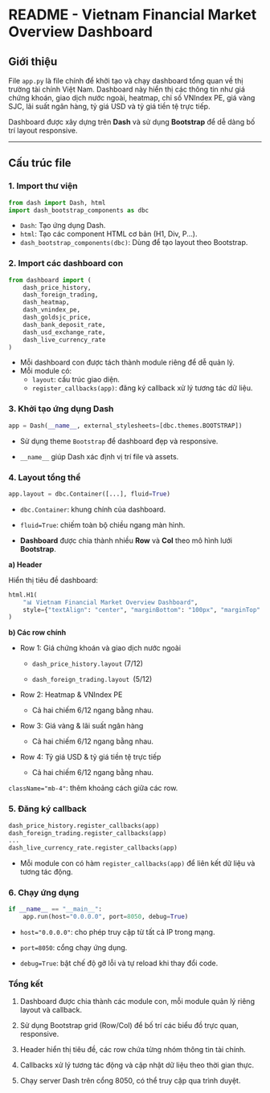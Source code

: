 # README - Vietnam Financial Market Overview Dashboard

## Giới thiệu
File `app.py` là file chính để khởi tạo và chạy dashboard tổng quan về thị trường tài chính Việt Nam. 
Dashboard này hiển thị các thông tin như giá chứng khoán, giao dịch nước ngoài, heatmap, chỉ số VNIndex PE, giá vàng SJC, lãi suất ngân hàng, tỷ giá USD và tỷ giá tiền tệ trực tiếp.

Dashboard được xây dựng trên **Dash** và sử dụng **Bootstrap** để dễ dàng bố trí layout responsive.

---

## Cấu trúc file

### 1. Import thư viện
```python
from dash import Dash, html
import dash_bootstrap_components as dbc
```

- `Dash`: Tạo ứng dụng Dash.
- `html`: Tạo các component HTML cơ bản (H1, Div, P...).
- `dash_bootstrap_components(dbc)`: Dùng để tạo layout theo Bootstrap.

### 2. Import các dashboard con

```python
from dashboard import (
    dash_price_history,
    dash_foreign_trading,
    dash_heatmap,
    dash_vnindex_pe,
    dash_goldsjc_price,
    dash_bank_deposit_rate,
    dash_usd_exchange_rate,
    dash_live_currency_rate
)
```

- Mỗi dashboard con được tách thành module riêng để dễ quản lý.
- Mỗi module có:
    - `layout`: cấu trúc giao diện.
    - `register_callbacks(app)`: đăng ký callback xử lý tương tác dữ liệu.

### 3. Khởi tạo ứng dụng Dash

```python
app = Dash(__name__, external_stylesheets=[dbc.themes.BOOTSTRAP]) 
```

- Sử dụng theme `Bootstrap` để dashboard đẹp và responsive.

- `__name__` giúp Dash xác định vị trí file và assets.

### 4. Layout tổng thể

```python
app.layout = dbc.Container([...], fluid=True)
```
- `dbc.Container`: khung chính của dashboard.

- `fluid=True`: chiếm toàn bộ chiều ngang màn hình.

- **Dashboard** được chia thành nhiều **Row** và **Col** theo mô hình lưới **Bootstrap**.

**a) Header**

Hiển thị tiêu đề dashboard:

```python
html.H1(
    "📊 Vietnam Financial Market Overview Dashboard",
    style={"textAlign": "center", "marginBottom": "100px", "marginTop": "50px"}
)
```

**b) Các row chính**

- Row 1: Giá chứng khoán và giao dịch nước ngoài

    - `dash_price_history.layout` (7/12)

    - `dash_foreign_trading.layout `(5/12)

- Row 2: Heatmap & VNIndex PE

    - Cả hai chiếm 6/12 ngang bằng nhau.

- Row 3: Giá vàng & lãi suất ngân hàng

    - Cả hai chiếm 6/12 ngang bằng nhau.

- Row 4: Tỷ giá USD & tỷ giá tiền tệ trực tiếp

    - Cả hai chiếm 6/12 ngang bằng nhau.

`className="mb-4"`: thêm khoảng cách giữa các row.

### 5. Đăng ký callback

```python
dash_price_history.register_callbacks(app)
dash_foreign_trading.register_callbacks(app)
...
dash_live_currency_rate.register_callbacks(app)
```

- Mỗi module con có hàm `register_callbacks(app)` để liên kết dữ liệu và tương tác động.

### 6. Chạy ứng dụng

```python
if __name__ == "__main__":
    app.run(host="0.0.0.0", port=8050, debug=True)
```

- `host="0.0.0.0"`: cho phép truy cập từ tất cả IP trong mạng.

- `port=8050`: cổng chạy ứng dụng.

- `debug=True`: bật chế độ gỡ lỗi và tự reload khi thay đổi code.

### Tổng kết

1. Dashboard được chia thành các module con, mỗi module quản lý riêng layout và callback.

2. Sử dụng Bootstrap grid (Row/Col) để bố trí các biểu đồ trực quan, responsive.

3. Header hiển thị tiêu đề, các row chứa từng nhóm thông tin tài chính.

4. Callbacks xử lý tương tác động và cập nhật dữ liệu theo thời gian thực.

5. Chạy server Dash trên cổng 8050, có thể truy cập qua trình duyệt.
